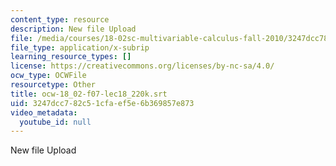 ```yaml
---
content_type: resource
description: New file Upload
file: /media/courses/18-02sc-multivariable-calculus-fall-2010/3247dcc782c51cfaef5e6b369857e873_ocw-18_02-f07-lec18_220k.srt
file_type: application/x-subrip
learning_resource_types: []
license: https://creativecommons.org/licenses/by-nc-sa/4.0/
ocw_type: OCWFile
resourcetype: Other
title: ocw-18_02-f07-lec18_220k.srt
uid: 3247dcc7-82c5-1cfa-ef5e-6b369857e873
video_metadata:
  youtube_id: null
---
```

New file Upload